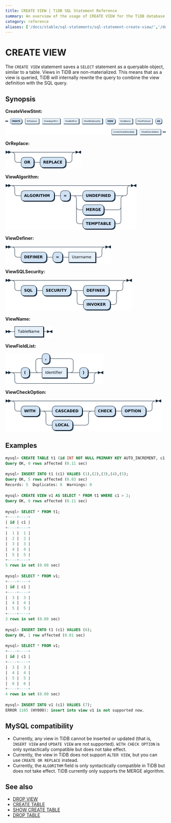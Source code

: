 ```yaml
---
title: CREATE VIEW | TiDB SQL Statement Reference
summary: An overview of the usage of CREATE VIEW for the TiDB database.
category: reference
aliases: ['/docs/stable/sql-statements/sql-statement-create-view/','/docs/v4.0/sql-statements/sql-statement-create-view/','/docs/stable/reference/sql/statements/create-view/']
---
```


# CREATE VIEW

The `CREATE VIEW` statement saves a `SELECT` statement as a queryable object, similar to a table. Views in TiDB are non-materialized. This means that as a view is queried, TiDB will internally rewrite the query to combine the view definition with the SQL query.

## Synopsis

**CreateViewStmt:**

![CreateViewStmt](/media/sqlgram/CreateViewStmt.png)

**OrReplace:**

![OrReplace](/media/sqlgram/OrReplace.png)

**ViewAlgorithm:**

![ViewAlgorithm](/media/sqlgram/ViewAlgorithm.png)

**ViewDefiner:**

![ViewDefiner](/media/sqlgram/ViewDefiner.png)

**ViewSQLSecurity:**

![ViewSQLSecurity](/media/sqlgram/ViewSQLSecurity.png)

**ViewName:**

![ViewName](/media/sqlgram/ViewName.png)

**ViewFieldList:**

![ViewFieldList](/media/sqlgram/ViewFieldList.png)

**ViewCheckOption:**

![ViewCheckOption](/media/sqlgram/ViewCheckOption.png)

## Examples

```sql
mysql> CREATE TABLE t1 (id INT NOT NULL PRIMARY KEY AUTO_INCREMENT, c1 INT NOT NULL);
Query OK, 0 rows affected (0.11 sec)

mysql> INSERT INTO t1 (c1) VALUES (1),(2),(3),(4),(5);
Query OK, 5 rows affected (0.03 sec)
Records: 5  Duplicates: 0  Warnings: 0

mysql> CREATE VIEW v1 AS SELECT * FROM t1 WHERE c1 > 2;
Query OK, 0 rows affected (0.11 sec)

mysql> SELECT * FROM t1;
+----+----+
| id | c1 |
+----+----+
|  1 |  1 |
|  2 |  2 |
|  3 |  3 |
|  4 |  4 |
|  5 |  5 |
+----+----+
5 rows in set (0.00 sec)

mysql> SELECT * FROM v1;
+----+----+
| id | c1 |
+----+----+
|  3 |  3 |
|  4 |  4 |
|  5 |  5 |
+----+----+
3 rows in set (0.00 sec)

mysql> INSERT INTO t1 (c1) VALUES (6);
Query OK, 1 row affected (0.01 sec)

mysql> SELECT * FROM v1;
+----+----+
| id | c1 |
+----+----+
|  3 |  3 |
|  4 |  4 |
|  5 |  5 |
|  6 |  6 |
+----+----+
4 rows in set (0.00 sec)

mysql> INSERT INTO v1 (c1) VALUES (7);
ERROR 1105 (HY000): insert into view v1 is not supported now.
```

## MySQL compatibility

* Currently, any view in TiDB cannot be inserted or updated (that is, `INSERT VIEW` and `UPDATE VIEW` are not supported). `WITH CHECK OPTION` is only syntactically compatible but does not take effect.
* Currently, the view in TiDB does not support `ALTER VIEW`, but you can use `CREATE OR REPLACE` instead.
* Currently, the `ALGORITHM` field is only syntactically compatible in TiDB but does not take effect. TiDB currently only supports the MERGE algorithm.

## See also

* [DROP VIEW](/sql-statements/sql-statement-drop-view.md)
* [CREATE TABLE](/sql-statements/sql-statement-create-table.md)
* [SHOW CREATE TABLE](/sql-statements/sql-statement-show-create-table.md)
* [DROP TABLE](/sql-statements/sql-statement-drop-table.md)
